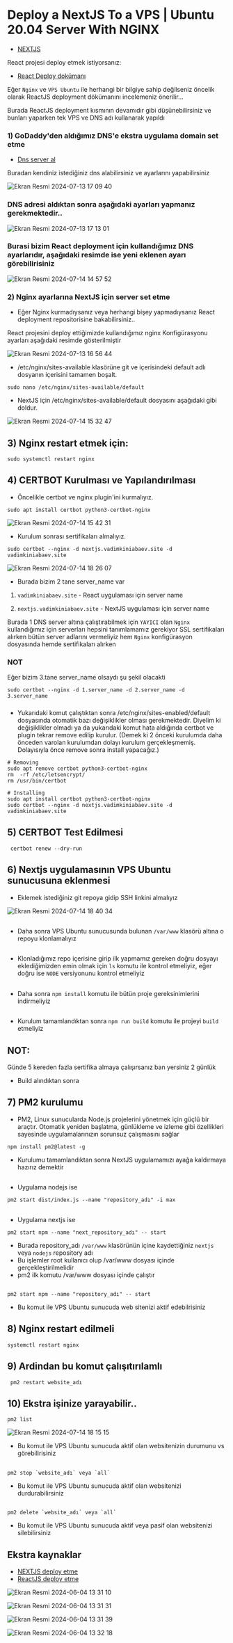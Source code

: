 # Deploy a NextJS To a VPS | Ubuntu 20.04 Server With NGINX

- [NEXTJS](https://github.com/thekinv21)

React projesi deploy etmek istiyorsanız:

- [React Deploy dokümanı](https://github.com/thekinv21/deployment)

Eğer `Nginx` ve `VPS Ubuntu` ile herhangi bir bilgiye sahip değilseniz öncelik olarak ReactJS deployment dökümanını incelemeniz önerilir...

Burada ReactJS deployment kısmının devamıdır gibi düşünebilirsiniz ve bunları yaparken tek VPS ve DNS adı kullanarak yapıldı

### 1) GoDaddy'den aldığımız DNS'e ekstra uygulama domain set etme

- [ Dns server al ](https://account.godaddy.com)

Buradan kendiniz istediğiniz dns alabilirsiniz ve ayarlarını yapabilirsiniz

![Ekran Resmi 2024-07-13 17 09 40](https://github.com/user-attachments/assets/367d4f30-571f-4500-ae19-00b23bb8992e)

### DNS adresi aldıktan sonra aşağıdaki ayarları yapmanız gerekmektedir..

![Ekran Resmi 2024-07-13 17 13 01](https://github.com/user-attachments/assets/a4cd8cc4-1a9f-4ea8-8ddc-7c277da31961)

### Burasi bizim React deployment için kullandığımız DNS ayarlarıdır, aşağıdaki resimde ise yeni eklenen ayarı görebilirisiniz

![Ekran Resmi 2024-07-14 14 57 52](https://github.com/user-attachments/assets/1aeffa72-883d-4ccd-a4fb-fd677076ac02)

### 2) Nginx ayarlarına NextJS için server set etme

- Eğer Nginx kurmadıysanız veya herhangi bişey yapmadıysanız React deployment repositorisine bakabilirsiniz..

React projesini deploy ettiğimizde kullandığımız nginx Konfigürasyonu ayarları aşağıdaki resimde gösterilmiştir

![Ekran Resmi 2024-07-13 16 56 44](https://github.com/user-attachments/assets/d92f165f-4b50-4897-8ecb-547575c845ab)

- /etc/nginx/sites-available klasörüne git ve içerisindeki default adlı dosyanın içerisini tamamen boşalt.

```
sudo nano /etc/nginx/sites-available/default
```

- NextJS için /etc/nginx/sites-available/default dosyasını aşağıdaki gibi doldur.

![Ekran Resmi 2024-07-14 15 32 47](https://github.com/user-attachments/assets/115902f6-a463-4221-b264-8414b2e97f2d)

## 3) Nginx restart etmek için:

```
sudo systemctl restart nginx
```

## 4) CERTBOT Kurulması ve Yapılandırılması

- Öncelikle certbot ve nginx plugin'ini kurmalıyız.

```
sudo apt install certbot python3-certbot-nginx
```

![Ekran Resmi 2024-07-14 15 42 31](https://github.com/user-attachments/assets/bcca3788-66a3-49be-ad08-9d80dbc3c1ee)

- Kurulum sonrası sertifikaları almalıyız.

```
sudo certbot --nginx -d nextjs.vadimkiniabaev.site -d vadimkiniabaev.site
```

![Ekran Resmi 2024-07-14 18 26 07](https://github.com/user-attachments/assets/d68105e4-c52a-467c-a409-5d84e2252620)

- Burada bizim 2 tane server_name var

1. `vadimkiniabaev.site` - React uygulaması için server name

2. `nextjs.vadimkiniabaev.site` - NextJS uygulaması için server name

Burada 1 DNS server altına çalıştırabilmek için `YAYICI` olan `Nginx` kullandığımız için serverları hepsini tanımlamamız gerekiyor SSL sertifikaları alırken bütün server adlarını vermeliyiz hem `Nginx` konfigürasyon dosyasında hemde sertifikaları alırken

### NOT

Eğer bizim 3.tane server_name olsaydı şu şekil olacakti

`sudo certbot --nginx -d 1.server_name -d 2.server_name -d 3.server_name`

###

- Yukarıdaki komut çalıştıktan sonra /etc/nginx/sites-enabled/default dosyasında otomatik bazı değişiklikler olması gerekmektedir. Diyelim ki değişiklikler olmadı ya da yukarıdaki komut hata aldığında certbot ve plugin tekrar remove edilip kurulur. (Demek ki 2 önceki kurulumda daha önceden varolan kurulumdan dolayı kurulum gerçekleşmemiş. Dolayısıyla önce remove sonra install yapacağız.)

```
# Removing
sudo apt remove certbot python3-certbot-nginx
rm  -rf /etc/letsencrypt/
rm /usr/bin/certbot

# Installing
sudo apt install certbot python3-certbot-nginx
sudo certbot --nginx -d nextjs.vadimkiniabaev.site -d vadimkiniabaev.site
```

## 5) CERTBOT Test Edilmesi

```
 certbot renew --dry-run
```

## 6) Nextjs uygulamasının VPS Ubuntu sunucusuna eklenmesi

- Eklemek istediğiniz git repoya gidip SSH linkini almalıyız

![Ekran Resmi 2024-07-14 18 40 34](https://github.com/user-attachments/assets/a92020d8-8476-498d-8ee3-df553e2cb2f2)

##

- Daha sonra VPS Ubuntu sunucusunda bulunan `/var/www` klasörü altına o repoyu
  klonlamalıyız

##

- Klonladığımız repo içerisine girip ilk yapmamız gereken doğru dosyayı eklediğimizden emin olmak için `ls` komutu ile kontrol etmeliyiz, eğer doğru ise `NODE` versiyonunu kontrol etmeliyiz

##

- Daha sonra `npm install` komutu ile bütün proje gereksinimlerini indirmeliyiz

##

- Kurulum tamamlandıktan sonra `npm run build` komutu ile projeyi `build` etmeliyiz

## NOT:

Günde 5 kereden fazla sertifika almaya çalışırsanız ban yersiniz 2 günlük

- Build alındıktan sonra

## 7) PM2 kurulumu

- PM2, Linux sunucularda Node.js projelerini yönetmek için güçlü bir araçtır. Otomatik yeniden başlatma, günlükleme ve izleme gibi özellikleri sayesinde uygulamalarınızın sorunsuz çalışmasını sağlar

```
npm install pm2@latest -g
```

- Kurulumu tamamlandıktan sonra NextJS uygulamamızı ayağa kaldırmaya hazırız demektir

##

- Uygulama nodejs ise

```
pm2 start dist/index.js --name "repository_adı" -i max
```

##

- Uygulama nextjs ise

```
pm2 start npm --name "next_repository_adı" -- start
```

- Burada repository_adı `/var/www` klasörünün içine kaydettiğiniz `nextjs` veya `nodejs` repository adı
- Bu işlemler root kullanıcı olup /var/www dosyası içinde gerçekleştirilmelidir
- pm2 ilk komutu /var/www dosyası içinde çalıştır

##

```
pm2 start npm --name "repository_adı" -- start
```

- Bu komut ile VPS Ubuntu sunucuda web sitenizi aktif edebilrisiniz

##

## 8) Nginx restart edilmeli

```
systemctl restart nginx
```

## 9) Ardindan bu komut çalışıtırılamlı

```
 pm2 restart website_adı
```

##

## 10) Ekstra işinize yarayabilir..

```
pm2 list
```

![Ekran Resmi 2024-07-14 18 15 15](https://github.com/user-attachments/assets/022e5613-3336-4e1c-879f-2002bd6fcf11)

- Bu komut ile VPS Ubuntu sunucuda aktif olan websitenizin durumunu vs görebilirisiniz

##

```
pm2 stop `website_adı` veya `all`
```

- Bu komut ile VPS Ubuntu sunucuda aktif olan websitenizi durdurabilirsiniz

##

```
pm2 delete `website_adı` veya `all`
```

- Bu komut ile VPS Ubuntu sunucuda aktif veya pasif olan websitenizi silebilirsiniz

## Ekstra kaynaklar

- [NEXTJS deploy etme ](https://ilgaz.medium.com/deploy-multiple-next-js-apps-on-ubuntu-with-nginx-e8081c9bb080)
- [ReactJS deploy etme ](https://github.com/thekinv21/deployment)

![Ekran Resmi 2024-06-04 13 31 10](https://github.com/thekinv21/next-portfolio/assets/92122363/64c854d8-6395-4552-9226-99c7bea6064a)

![Ekran Resmi 2024-06-04 13 31 31](https://github.com/thekinv21/next-portfolio/assets/92122363/fb766d91-a501-425d-ab87-e961bdc5b2e8)

![Ekran Resmi 2024-06-04 13 31 39](https://github.com/thekinv21/next-portfolio/assets/92122363/c0da6660-12b3-491f-b5af-84ec8646773b)

![Ekran Resmi 2024-06-04 13 32 18](https://github.com/thekinv21/next-portfolio/assets/92122363/f529b624-5128-40ec-9ea4-e240b5cfbeb2)

